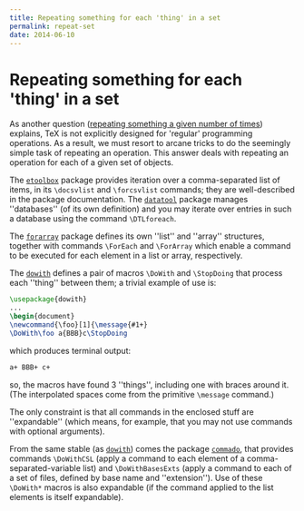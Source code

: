 ```yaml
---
title: Repeating something for each 'thing' in a set
permalink: repeat-set
date: 2014-06-10
---
```

# Repeating something for each 'thing' in a set




As another question 
([repeating something a given number of times](FAQ-repeat-num.md))
explains, TeX is not explicitly designed for 'regular' programming
operations. As a result, we must resort to arcane tricks to do the
seemingly simple task of repeating an operation.  This answer deals
with repeating an operation for each of a given set of objects.


The [`etoolbox`](https://ctan.org/pkg/etoolbox) package provides iteration over a
comma-separated list of items, in its `\docsvlist` and
`\forcsvlist` commands; they are well-described in the package
documentation.  The [`datatool`](https://ctan.org/pkg/datatool) package manages ''databases''
(of its own definition) and you may iterate over entries in such a
database using the command `\DTLforeach`.


The [`forarray`](https://ctan.org/pkg/forarray) package defines its own ''list'' and ''array''
structures, together with commands `\ForEach` and `\ForArray`
which enable a command to be executed for each element in a list or
array, respectively.


The [`dowith`](https://ctan.org/pkg/dowith) defines a pair of macros `\DoWith` and
`\StopDoing` that process each ''thing'' between them; a trivial
example of use is:
```latex
\usepackage{dowith}
...
\begin{document}
\newcommand{\foo}[1]{\message{#1+}
\DoWith\foo a{BBB}c\StopDoing
```
which produces terminal output:
```latex
a+ BBB+ c+
```
so, the macros have found 3 ''things'', including one with braces
around it.  (The interpolated spaces come from the primitive
`\message` command.)


The only constraint is that all commands in the enclosed stuff are
''expandable'' (which means, for example, that you may not use
commands with optional arguments).


From the same stable (as [`dowith`](https://ctan.org/pkg/dowith)) comes the package
[`commado`](https://ctan.org/pkg/commado), that provides commands `\DoWithCSL` (apply a
command to each element of a comma-separated-variable list) and
`\DoWithBasesExts` (apply a command to each of a set of files,
defined by base name and ''extension'').  Use of these `\DoWith*`
macros is also expandable (if the command applied to the list elements
is itself expandable).






